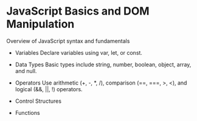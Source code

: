 # JavaScript Basics and DOM Manipulation 
Overview of JavaScript syntax and fundamentals

- Variables
Declare variables using var, let, or const.

- Data Types
Basic types include string, number, boolean, object, array, and null.

- Operators
 Use arithmetic (+, -, *, /), comparison (==, ===, >, <), and logical (&&, ||, !) operators.

- Control Structures
- Functions
